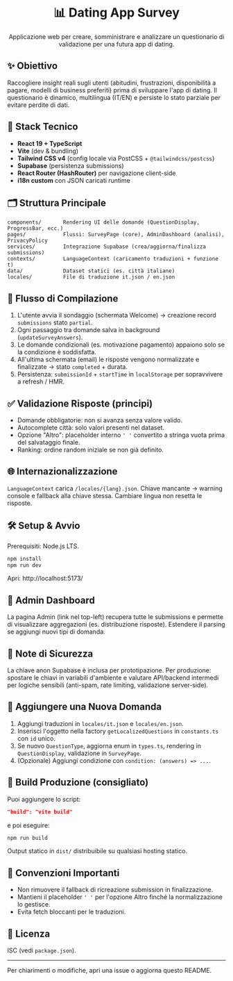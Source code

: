 <div align="center">
   <h1>📊 Dating App Survey</h1>
   <p>Applicazione web per creare, somministrare e analizzare un questionario di validazione per una futura app di dating.</p>
</div>

## ✨ Obiettivo
Raccogliere insight reali sugli utenti (abitudini, frustrazioni, disponibilità a pagare, modelli di business preferiti) prima di sviluppare l'app di dating. Il questionario è dinamico, multilingua (IT/EN) e persiste lo stato parziale per evitare perdite di dati.

## 🧱 Stack Tecnico
- **React 19 + TypeScript**
- **Vite** (dev & bundling)
- **Tailwind CSS v4** (config locale via PostCSS + `@tailwindcss/postcss`)
- **Supabase** (persistenza submissions)
- **React Router (HashRouter)** per navigazione client-side
- **i18n custom** con JSON caricati runtime

## 🗂 Struttura Principale
```
components/       Rendering UI delle domande (QuestionDisplay, ProgressBar, ecc.)
pages/            Flussi: SurveyPage (core), AdminDashboard (analisi), PrivacyPolicy
services/         Integrazione Supabase (crea/aggiorna/finalizza submissions)
contexts/         LanguageContext (caricamento traduzioni + funzione t)
data/             Dataset statici (es. città italiane)
locales/          File di traduzione it.json / en.json
```

## 🔄 Flusso di Compilazione
1. L'utente avvia il sondaggio (schermata Welcome) → creazione record `submissions` stato `partial`.
2. Ogni passaggio tra domande salva in background (`updateSurveyAnswers`).
3. Le domande condizionali (es. motivazione pagamento) appaiono solo se la condizione è soddisfatta.
4. All'ultima schermata (email) le risposte vengono normalizzate e finalizzate → stato `completed` + durata.
5. Persistenza: `submissionId` + `startTime` in `localStorage` per sopravvivere a refresh / HMR.

## ✅ Validazione Risposte (principi)
- Domande obbligatorie: non si avanza senza valore valido.
- Autocomplete città: solo valori presenti nel dataset.
- Opzione "Altro": placeholder interno `' '` convertito a stringa vuota prima del salvataggio finale.
- Ranking: ordine random iniziale se non già definito.

## 🌐 Internazionalizzazione
`LanguageContext` carica `/locales/{lang}.json`. Chiave mancante → warning console e fallback alla chiave stessa. Cambiare lingua non resetta le risposte.

## 🛠 Setup & Avvio
Prerequisiti: Node.js LTS.

```bash
npm install
npm run dev
```
Apri: http://localhost:5173/

## 🧪 Admin Dashboard
La pagina Admin (link nel top-left) recupera tutte le submissions e permette di visualizzare aggregazioni (es. distribuzione risposte). Estendere il parsing se aggiungi nuovi tipi di domanda.

## 🔐 Note di Sicurezza
La chiave anon Supabase è inclusa per prototipazione. Per produzione: spostare le chiavi in variabili d'ambiente e valutare API/backend intermedi per logiche sensibili (anti-spam, rate limiting, validazione server-side).

## 🧩 Aggiungere una Nuova Domanda
1. Aggiungi traduzioni in `locales/it.json` e `locales/en.json`.
2. Inserisci l'oggetto nella factory `getLocalizedQuestions` in `constants.ts` con `id` unico.
3. Se nuovo `QuestionType`, aggiorna enum in `types.ts`, rendering in `QuestionDisplay`, validazione in `SurveyPage`.
4. (Opzionale) Aggiungi condizione con `condition: (answers) => ...`.

## 🚀 Build Produzione (consigliato)
Puoi aggiungere lo script:
```json
"build": "vite build"
```
e poi eseguire:
```bash
npm run build
```
Output statico in `dist/` distribuibile su qualsiasi hosting statico.

## 📌 Convenzioni Importanti
- Non rimuovere il fallback di ricreazione submission in finalizzazione.
- Mantieni il placeholder `' '` per l'opzione Altro finché la normalizzazione lo gestisce.
- Evita fetch bloccanti per le traduzioni.

## 📄 Licenza
ISC (vedi `package.json`).

---
Per chiarimenti o modifiche, apri una issue o aggiorna questo README.
